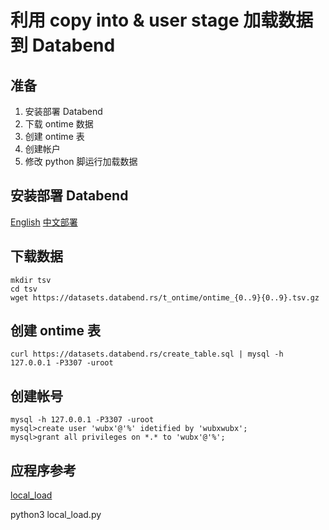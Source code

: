 # 利用 copy into & user stage 加载数据到 Databend 

## 准备
1. 安装部署 Databend 
2. 下载 ontime 数据
3. 创建 ontime 表
4. 创建帐户
5. 修改 python 脚运行加载数据

## 安装部署 Databend 
[English](https://databend.rs/doc/deploy/deploying-databend)
[中文部署](https://mp.weixin.qq.com/s/6lEb0JiwOrzxVGD_Acc10g)

## 下载数据

```
mkdir tsv
cd tsv 
wget https://datasets.databend.rs/t_ontime/ontime_{0..9}{0..9}.tsv.gz
```

## 创建 ontime 表

```
curl https://datasets.databend.rs/create_table.sql | mysql -h 127.0.0.1 -P3307 -uroot 
```

## 创建帐号
```
mysql -h 127.0.0.1 -P3307 -uroot
mysql>create user 'wubx'@'%' idetified by 'wubxwubx';
mysql>grant all privileges on *.* to 'wubx'@'%';
```

## 应程序参考

[local_load](./local_load.py)

python3 local_load.py
